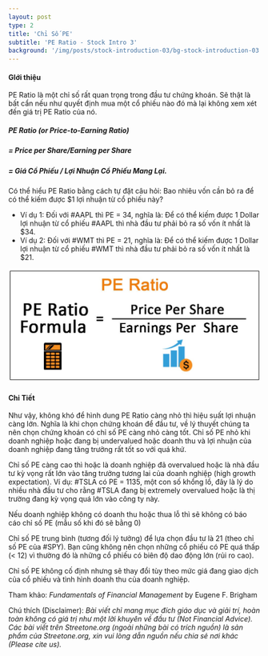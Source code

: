 ```yaml
---
layout: post
type: 2
title: 'Chỉ Số PE'
subtitle: 'PE Ratio - Stock Intro 3'
background: '/img/posts/stock-introduction-03/bg-stock-introduction-03.png'
---
```


#### GIới thiệu

PE Ratio là một chỉ số rất quan trọng trong đầu tư chứng khoán. Sẽ thật là bất cẩn nếu như quyết định mua một cổ phiếu nào đó mà lại không xem xét đến giá trị PE Ratio của nó.

##### PE Ratio (or Price-to-Earning Ratio)

##### = Price per Share/Earning per Share

##### = Giá Cổ Phiếu / Lợi Nhuận Cổ Phiếu Mang Lại.

Có thể hiểu PE Ratio bằng cách tự đặt câu hỏi: Bao nhiêu vốn cần bỏ ra để có thể kiếm được $1 lợi nhuận từ cổ phiếu này?

- Ví dụ 1: Đối với #AAPL thì PE = 34, nghĩa là: Để có thể kiếm được 1 Dollar lợi nhuận từ cổ phiếu #AAPL thì nhà đầu tư phải bỏ ra số vốn ít nhất là $34.
- Ví dụ 2: Đối với #WMT thì PE = 21, nghĩa là: Để có thể kiếm được 1 Dollar lợi nhuận từ cổ phiếu #WMT thì nhà đầu tư phải bỏ ra số vốn ít nhất là $21.

![stock-introduction-03](/img/posts/stock-introduction-03/sm_pe.jpg)

#### Chi Tiết

Như vậy, không khó để hình dung PE Ratio càng nhỏ thì hiệu suất lợi nhuận càng lớn. Nghĩa là khi chọn chứng khoán để đầu tư, về lý thuyết chúng ta nên chọn chứng khoán có chỉ số PE càng nhỏ càng tốt. Chỉ số PE nhỏ khi doanh nghiệp hoặc đang bị undervalued hoặc doanh thu và lợi nhuận của doanh nghiệp đang tăng trưởng rất tốt so với quá khứ.

Chỉ số PE càng cao thì hoặc là doanh nghiệp đã overvalued hoặc là nhà đầu tư kỳ vọng rất lớn vào tăng trưởng tương lai của doanh nghiệp (high growth expectation). Ví dụ: #TSLA có PE = 1135, một con số khổng lồ, đây là lý do nhiều nhà đầu tư cho rằng #TSLA đang bị extremely overvalued hoặc là thị trường đang kỳ vọng quá lớn vào công ty này.

Nếu doanh nghiệp không có doanh thu hoặc thua lỗ thì sẽ không có báo cáo chỉ số PE (mẫu số khi đó sẽ bằng 0)

Chỉ số PE trung bình (tương đối lý tưởng) để lựa chọn đầu tư là 21 (theo chỉ số PE của #SPY). Bạn cũng không nên chọn những cổ phiếu có PE quá thấp (< 12) vì thường đó là những cổ phiếu có biên độ dao động lớn (rủi ro cao).

Chỉ số PE không cố định nhưng sẽ thay đổi tùy theo mức giá đang giao dịch của cổ phiếu và tình hình doanh thu của doanh nghiệp.

Tham khảo: _Fundamentals of Financial Management_ by Eugene F. Brigham

Chú thích (Disclaimer):
_Bài viết chỉ mang mục đích giáo dục và giải trí, hoàn toàn không có giá trị như một lời khuyên về đầu tư (Not Financial Advice)._
_Các bài viết trên Streetone.org (ngoài những bài có trích nguồn) là sản phẩm của Streetone.org, xin vui lòng dẫn nguồn nếu chia sẻ nơi khác (Please cite us)._
